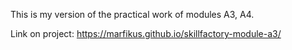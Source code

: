 This is my version of the practical work of modules A3, A4.

Link on project:
https://marfikus.github.io/skillfactory-module-a3/